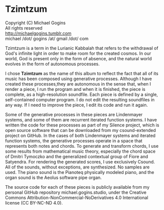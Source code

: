 # Tzimtzum

Copyright (C) Michael Gogins<br>
All rights reserved<br>
http://michaelgogins.tumblr.com<br>
michael /dot/ gogins /at/ gmail /dot/ com


Tzimtzum is a term in the Lurianic Kabbalah that refers to the withdrawal of God's infinite light in order to make room for the created cosmos. In our world, God is present only in the form of absence, and the natural world evolves in the form of autonomous processes.

I chose __**Tzimtzum**__ as the name of this album to reflect the fact that all of its music has been composed using generative processes. Although I have created these processes,they are autonomous in the sense that, when I render a piece, I run the program and when it is finished, the piece is complete, as a high-resolution soundfile. Each piece is defined by a single, self-contained computer program. I do not edit the resulting soundfiles in any way. If I need to improve the piece, I edit its code and run it again.
    
Some of the generative processes in these pieces are Lindenmayer systems, and some of them are recurrent iterated function systems. I have written the code for these processes as part of my Silence project, which is open source software that can be downloaded from my csound-extended project on GitHub. In the cases of both Lindenmayer systems and iterated function systems, the generative processes operate in a space that represents both notes and chords. To generate and transform chords, I use some results from mathematical music theory, especially the chord space of Dmitri Tymoczko and the generalized contextual group of Fiore and Satyendra. For rendering the generated scores, I use exclusively Csound. All of the sounds, without exceptions, are synthesized. No samples are used. The piano sound is the Pianoteq physically modeled piano, and the organ sound is the Aeolus software pipe organ.
    
The source code for each of these pieces is publicly available from my personal GitHub repository michael.gogins.studio, under the Creative Commons Attribution-NonCommercial-NoDerivatives 4.0 International license (CC BY-NC-ND 4.0).

